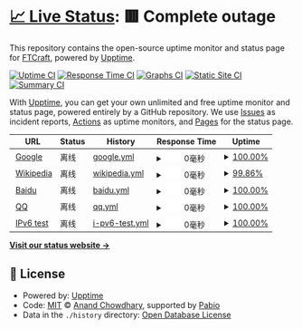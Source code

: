 # [📈 Live Status](https://demo.upptime.js.org): <!--live status--> **🟥 Complete outage**

This repository contains the open-source uptime monitor and status page for [FTCraft](https://demo.upptime.js.org), powered by [Upptime](https://github.com/upptime/upptime).

[![Uptime CI](https://github.com/YSYANDYSYANDYSY/uptime/workflows/Uptime%20CI/badge.svg)](https://github.com/YSYANDYSYANDYSY/uptime/actions?query=workflow%3A%22Uptime+CI%22)
[![Response Time CI](https://github.com/YSYANDYSYANDYSY/uptime/workflows/Response%20Time%20CI/badge.svg)](https://github.com/YSYANDYSYANDYSY/uptime/actions?query=workflow%3A%22Response+Time+CI%22)
[![Graphs CI](https://github.com/YSYANDYSYANDYSY/uptime/workflows/Graphs%20CI/badge.svg)](https://github.com/YSYANDYSYANDYSY/uptime/actions?query=workflow%3A%22Graphs+CI%22)
[![Static Site CI](https://github.com/YSYANDYSYANDYSY/uptime/workflows/Static%20Site%20CI/badge.svg)](https://github.com/YSYANDYSYANDYSY/uptime/actions?query=workflow%3A%22Static+Site+CI%22)
[![Summary CI](https://github.com/YSYANDYSYANDYSY/uptime/workflows/Summary%20CI/badge.svg)](https://github.com/YSYANDYSYANDYSY/uptime/actions?query=workflow%3A%22Summary+CI%22)

With [Upptime](https://upptime.js.org), you can get your own unlimited and free uptime monitor and status page, powered entirely by a GitHub repository. We use [Issues](https://github.com/YSYANDYSYANDYSY/uptime/issues) as incident reports, [Actions](https://github.com/YSYANDYSYANDYSY/uptime/actions) as uptime monitors, and [Pages](https://demo.upptime.js.org) for the status page.

<!--start: status pages-->
<!-- This summary is generated by Upptime (https://github.com/upptime/upptime) -->
<!-- Do not edit this manually, your changes will be overwritten -->
<!-- prettier-ignore -->
| URL | Status | History | Response Time | Uptime |
| --- | ------ | ------- | ------------- | ------ |
| <img alt="" src="https://icons.duckduckgo.com/ip3/www.google.com.ico" height="13"> [Google](https://www.google.com) | 离线 | [google.yml](https://github.com/YSYANDYSYANDYSY/uptime/commits/HEAD/history/google.yml) | <details><summary><img alt="Response time graph" src="./graphs/google/response-time-week.png" height="20"> 0毫秒</summary><br><a href="https://YSYANDYSYANDYSY.github.io/uptime/history/google"><img alt="Response time 80" src="https://img.shields.io/endpoint?url=https%3A%2F%2Fraw.githubusercontent.com%2FYSYANDYSYANDYSY%2Fuptime%2FHEAD%2Fapi%2Fgoogle%2Fresponse-time.json"></a><br><a href="https://YSYANDYSYANDYSY.github.io/uptime/history/google"><img alt="24-hour response time 0" src="https://img.shields.io/endpoint?url=https%3A%2F%2Fraw.githubusercontent.com%2FYSYANDYSYANDYSY%2Fuptime%2FHEAD%2Fapi%2Fgoogle%2Fresponse-time-day.json"></a><br><a href="https://YSYANDYSYANDYSY.github.io/uptime/history/google"><img alt="7-day response time 0" src="https://img.shields.io/endpoint?url=https%3A%2F%2Fraw.githubusercontent.com%2FYSYANDYSYANDYSY%2Fuptime%2FHEAD%2Fapi%2Fgoogle%2Fresponse-time-week.json"></a><br><a href="https://YSYANDYSYANDYSY.github.io/uptime/history/google"><img alt="30-day response time 0" src="https://img.shields.io/endpoint?url=https%3A%2F%2Fraw.githubusercontent.com%2FYSYANDYSYANDYSY%2Fuptime%2FHEAD%2Fapi%2Fgoogle%2Fresponse-time-month.json"></a><br><a href="https://YSYANDYSYANDYSY.github.io/uptime/history/google"><img alt="1-year response time 80" src="https://img.shields.io/endpoint?url=https%3A%2F%2Fraw.githubusercontent.com%2FYSYANDYSYANDYSY%2Fuptime%2FHEAD%2Fapi%2Fgoogle%2Fresponse-time-year.json"></a></details> | <details><summary><a href="https://YSYANDYSYANDYSY.github.io/uptime/history/google">100.00%</a></summary><a href="https://YSYANDYSYANDYSY.github.io/uptime/history/google"><img alt="All-time uptime 100.00%" src="https://img.shields.io/endpoint?url=https%3A%2F%2Fraw.githubusercontent.com%2FYSYANDYSYANDYSY%2Fuptime%2FHEAD%2Fapi%2Fgoogle%2Fuptime.json"></a><br><a href="https://YSYANDYSYANDYSY.github.io/uptime/history/google"><img alt="24-hour uptime 100.00%" src="https://img.shields.io/endpoint?url=https%3A%2F%2Fraw.githubusercontent.com%2FYSYANDYSYANDYSY%2Fuptime%2FHEAD%2Fapi%2Fgoogle%2Fuptime-day.json"></a><br><a href="https://YSYANDYSYANDYSY.github.io/uptime/history/google"><img alt="7-day uptime 100.00%" src="https://img.shields.io/endpoint?url=https%3A%2F%2Fraw.githubusercontent.com%2FYSYANDYSYANDYSY%2Fuptime%2FHEAD%2Fapi%2Fgoogle%2Fuptime-week.json"></a><br><a href="https://YSYANDYSYANDYSY.github.io/uptime/history/google"><img alt="30-day uptime 100.00%" src="https://img.shields.io/endpoint?url=https%3A%2F%2Fraw.githubusercontent.com%2FYSYANDYSYANDYSY%2Fuptime%2FHEAD%2Fapi%2Fgoogle%2Fuptime-month.json"></a><br><a href="https://YSYANDYSYANDYSY.github.io/uptime/history/google"><img alt="1-year uptime 100.00%" src="https://img.shields.io/endpoint?url=https%3A%2F%2Fraw.githubusercontent.com%2FYSYANDYSYANDYSY%2Fuptime%2FHEAD%2Fapi%2Fgoogle%2Fuptime-year.json"></a></details>
| <img alt="" src="https://icons.duckduckgo.com/ip3/en.wikipedia.org.ico" height="13"> [Wikipedia](https://en.wikipedia.org) | 离线 | [wikipedia.yml](https://github.com/YSYANDYSYANDYSY/uptime/commits/HEAD/history/wikipedia.yml) | <details><summary><img alt="Response time graph" src="./graphs/wikipedia/response-time-week.png" height="20"> 0毫秒</summary><br><a href="https://YSYANDYSYANDYSY.github.io/uptime/history/wikipedia"><img alt="Response time 234" src="https://img.shields.io/endpoint?url=https%3A%2F%2Fraw.githubusercontent.com%2FYSYANDYSYANDYSY%2Fuptime%2FHEAD%2Fapi%2Fwikipedia%2Fresponse-time.json"></a><br><a href="https://YSYANDYSYANDYSY.github.io/uptime/history/wikipedia"><img alt="24-hour response time 0" src="https://img.shields.io/endpoint?url=https%3A%2F%2Fraw.githubusercontent.com%2FYSYANDYSYANDYSY%2Fuptime%2FHEAD%2Fapi%2Fwikipedia%2Fresponse-time-day.json"></a><br><a href="https://YSYANDYSYANDYSY.github.io/uptime/history/wikipedia"><img alt="7-day response time 0" src="https://img.shields.io/endpoint?url=https%3A%2F%2Fraw.githubusercontent.com%2FYSYANDYSYANDYSY%2Fuptime%2FHEAD%2Fapi%2Fwikipedia%2Fresponse-time-week.json"></a><br><a href="https://YSYANDYSYANDYSY.github.io/uptime/history/wikipedia"><img alt="30-day response time 0" src="https://img.shields.io/endpoint?url=https%3A%2F%2Fraw.githubusercontent.com%2FYSYANDYSYANDYSY%2Fuptime%2FHEAD%2Fapi%2Fwikipedia%2Fresponse-time-month.json"></a><br><a href="https://YSYANDYSYANDYSY.github.io/uptime/history/wikipedia"><img alt="1-year response time 234" src="https://img.shields.io/endpoint?url=https%3A%2F%2Fraw.githubusercontent.com%2FYSYANDYSYANDYSY%2Fuptime%2FHEAD%2Fapi%2Fwikipedia%2Fresponse-time-year.json"></a></details> | <details><summary><a href="https://YSYANDYSYANDYSY.github.io/uptime/history/wikipedia">99.86%</a></summary><a href="https://YSYANDYSYANDYSY.github.io/uptime/history/wikipedia"><img alt="All-time uptime 100.00%" src="https://img.shields.io/endpoint?url=https%3A%2F%2Fraw.githubusercontent.com%2FYSYANDYSYANDYSY%2Fuptime%2FHEAD%2Fapi%2Fwikipedia%2Fuptime.json"></a><br><a href="https://YSYANDYSYANDYSY.github.io/uptime/history/wikipedia"><img alt="24-hour uptime 99.05%" src="https://img.shields.io/endpoint?url=https%3A%2F%2Fraw.githubusercontent.com%2FYSYANDYSYANDYSY%2Fuptime%2FHEAD%2Fapi%2Fwikipedia%2Fuptime-day.json"></a><br><a href="https://YSYANDYSYANDYSY.github.io/uptime/history/wikipedia"><img alt="7-day uptime 99.86%" src="https://img.shields.io/endpoint?url=https%3A%2F%2Fraw.githubusercontent.com%2FYSYANDYSYANDYSY%2Fuptime%2FHEAD%2Fapi%2Fwikipedia%2Fuptime-week.json"></a><br><a href="https://YSYANDYSYANDYSY.github.io/uptime/history/wikipedia"><img alt="30-day uptime 99.97%" src="https://img.shields.io/endpoint?url=https%3A%2F%2Fraw.githubusercontent.com%2FYSYANDYSYANDYSY%2Fuptime%2FHEAD%2Fapi%2Fwikipedia%2Fuptime-month.json"></a><br><a href="https://YSYANDYSYANDYSY.github.io/uptime/history/wikipedia"><img alt="1-year uptime 100.00%" src="https://img.shields.io/endpoint?url=https%3A%2F%2Fraw.githubusercontent.com%2FYSYANDYSYANDYSY%2Fuptime%2FHEAD%2Fapi%2Fwikipedia%2Fuptime-year.json"></a></details>
| <img alt="" src="https://icons.duckduckgo.com/ip3/www.baidu.com.ico" height="13"> [Baidu](https://www.baidu.com) | 离线 | [baidu.yml](https://github.com/YSYANDYSYANDYSY/uptime/commits/HEAD/history/baidu.yml) | <details><summary><img alt="Response time graph" src="./graphs/baidu/response-time-week.png" height="20"> 0毫秒</summary><br><a href="https://YSYANDYSYANDYSY.github.io/uptime/history/baidu"><img alt="Response time 2156" src="https://img.shields.io/endpoint?url=https%3A%2F%2Fraw.githubusercontent.com%2FYSYANDYSYANDYSY%2Fuptime%2FHEAD%2Fapi%2Fbaidu%2Fresponse-time.json"></a><br><a href="https://YSYANDYSYANDYSY.github.io/uptime/history/baidu"><img alt="24-hour response time 0" src="https://img.shields.io/endpoint?url=https%3A%2F%2Fraw.githubusercontent.com%2FYSYANDYSYANDYSY%2Fuptime%2FHEAD%2Fapi%2Fbaidu%2Fresponse-time-day.json"></a><br><a href="https://YSYANDYSYANDYSY.github.io/uptime/history/baidu"><img alt="7-day response time 0" src="https://img.shields.io/endpoint?url=https%3A%2F%2Fraw.githubusercontent.com%2FYSYANDYSYANDYSY%2Fuptime%2FHEAD%2Fapi%2Fbaidu%2Fresponse-time-week.json"></a><br><a href="https://YSYANDYSYANDYSY.github.io/uptime/history/baidu"><img alt="30-day response time 0" src="https://img.shields.io/endpoint?url=https%3A%2F%2Fraw.githubusercontent.com%2FYSYANDYSYANDYSY%2Fuptime%2FHEAD%2Fapi%2Fbaidu%2Fresponse-time-month.json"></a><br><a href="https://YSYANDYSYANDYSY.github.io/uptime/history/baidu"><img alt="1-year response time 2156" src="https://img.shields.io/endpoint?url=https%3A%2F%2Fraw.githubusercontent.com%2FYSYANDYSYANDYSY%2Fuptime%2FHEAD%2Fapi%2Fbaidu%2Fresponse-time-year.json"></a></details> | <details><summary><a href="https://YSYANDYSYANDYSY.github.io/uptime/history/baidu">100.00%</a></summary><a href="https://YSYANDYSYANDYSY.github.io/uptime/history/baidu"><img alt="All-time uptime 100.00%" src="https://img.shields.io/endpoint?url=https%3A%2F%2Fraw.githubusercontent.com%2FYSYANDYSYANDYSY%2Fuptime%2FHEAD%2Fapi%2Fbaidu%2Fuptime.json"></a><br><a href="https://YSYANDYSYANDYSY.github.io/uptime/history/baidu"><img alt="24-hour uptime 100.00%" src="https://img.shields.io/endpoint?url=https%3A%2F%2Fraw.githubusercontent.com%2FYSYANDYSYANDYSY%2Fuptime%2FHEAD%2Fapi%2Fbaidu%2Fuptime-day.json"></a><br><a href="https://YSYANDYSYANDYSY.github.io/uptime/history/baidu"><img alt="7-day uptime 100.00%" src="https://img.shields.io/endpoint?url=https%3A%2F%2Fraw.githubusercontent.com%2FYSYANDYSYANDYSY%2Fuptime%2FHEAD%2Fapi%2Fbaidu%2Fuptime-week.json"></a><br><a href="https://YSYANDYSYANDYSY.github.io/uptime/history/baidu"><img alt="30-day uptime 100.00%" src="https://img.shields.io/endpoint?url=https%3A%2F%2Fraw.githubusercontent.com%2FYSYANDYSYANDYSY%2Fuptime%2FHEAD%2Fapi%2Fbaidu%2Fuptime-month.json"></a><br><a href="https://YSYANDYSYANDYSY.github.io/uptime/history/baidu"><img alt="1-year uptime 100.00%" src="https://img.shields.io/endpoint?url=https%3A%2F%2Fraw.githubusercontent.com%2FYSYANDYSYANDYSY%2Fuptime%2FHEAD%2Fapi%2Fbaidu%2Fuptime-year.json"></a></details>
| <img alt="" src="https://icons.duckduckgo.com/ip3/www.qq.com.ico" height="13"> [QQ](https://www.qq.com) | 离线 | [qq.yml](https://github.com/YSYANDYSYANDYSY/uptime/commits/HEAD/history/qq.yml) | <details><summary><img alt="Response time graph" src="./graphs/qq/response-time-week.png" height="20"> 0毫秒</summary><br><a href="https://YSYANDYSYANDYSY.github.io/uptime/history/qq"><img alt="Response time 824" src="https://img.shields.io/endpoint?url=https%3A%2F%2Fraw.githubusercontent.com%2FYSYANDYSYANDYSY%2Fuptime%2FHEAD%2Fapi%2Fqq%2Fresponse-time.json"></a><br><a href="https://YSYANDYSYANDYSY.github.io/uptime/history/qq"><img alt="24-hour response time 0" src="https://img.shields.io/endpoint?url=https%3A%2F%2Fraw.githubusercontent.com%2FYSYANDYSYANDYSY%2Fuptime%2FHEAD%2Fapi%2Fqq%2Fresponse-time-day.json"></a><br><a href="https://YSYANDYSYANDYSY.github.io/uptime/history/qq"><img alt="7-day response time 0" src="https://img.shields.io/endpoint?url=https%3A%2F%2Fraw.githubusercontent.com%2FYSYANDYSYANDYSY%2Fuptime%2FHEAD%2Fapi%2Fqq%2Fresponse-time-week.json"></a><br><a href="https://YSYANDYSYANDYSY.github.io/uptime/history/qq"><img alt="30-day response time 0" src="https://img.shields.io/endpoint?url=https%3A%2F%2Fraw.githubusercontent.com%2FYSYANDYSYANDYSY%2Fuptime%2FHEAD%2Fapi%2Fqq%2Fresponse-time-month.json"></a><br><a href="https://YSYANDYSYANDYSY.github.io/uptime/history/qq"><img alt="1-year response time 824" src="https://img.shields.io/endpoint?url=https%3A%2F%2Fraw.githubusercontent.com%2FYSYANDYSYANDYSY%2Fuptime%2FHEAD%2Fapi%2Fqq%2Fresponse-time-year.json"></a></details> | <details><summary><a href="https://YSYANDYSYANDYSY.github.io/uptime/history/qq">100.00%</a></summary><a href="https://YSYANDYSYANDYSY.github.io/uptime/history/qq"><img alt="All-time uptime 100.00%" src="https://img.shields.io/endpoint?url=https%3A%2F%2Fraw.githubusercontent.com%2FYSYANDYSYANDYSY%2Fuptime%2FHEAD%2Fapi%2Fqq%2Fuptime.json"></a><br><a href="https://YSYANDYSYANDYSY.github.io/uptime/history/qq"><img alt="24-hour uptime 100.00%" src="https://img.shields.io/endpoint?url=https%3A%2F%2Fraw.githubusercontent.com%2FYSYANDYSYANDYSY%2Fuptime%2FHEAD%2Fapi%2Fqq%2Fuptime-day.json"></a><br><a href="https://YSYANDYSYANDYSY.github.io/uptime/history/qq"><img alt="7-day uptime 100.00%" src="https://img.shields.io/endpoint?url=https%3A%2F%2Fraw.githubusercontent.com%2FYSYANDYSYANDYSY%2Fuptime%2FHEAD%2Fapi%2Fqq%2Fuptime-week.json"></a><br><a href="https://YSYANDYSYANDYSY.github.io/uptime/history/qq"><img alt="30-day uptime 100.00%" src="https://img.shields.io/endpoint?url=https%3A%2F%2Fraw.githubusercontent.com%2FYSYANDYSYANDYSY%2Fuptime%2FHEAD%2Fapi%2Fqq%2Fuptime-month.json"></a><br><a href="https://YSYANDYSYANDYSY.github.io/uptime/history/qq"><img alt="1-year uptime 100.00%" src="https://img.shields.io/endpoint?url=https%3A%2F%2Fraw.githubusercontent.com%2FYSYANDYSYANDYSY%2Fuptime%2FHEAD%2Fapi%2Fqq%2Fuptime-year.json"></a></details>
| <img alt="" src="https://icons.duckduckgo.com/ip3/null.ico" height="13"> [IPv6 test](forwardemail.net) | 离线 | [i-pv6-test.yml](https://github.com/YSYANDYSYANDYSY/uptime/commits/HEAD/history/i-pv6-test.yml) | <details><summary><img alt="Response time graph" src="./graphs/i-pv6-test/response-time-week.png" height="20"> 0毫秒</summary><br><a href="https://YSYANDYSYANDYSY.github.io/uptime/history/i-pv6-test"><img alt="Response time 0" src="https://img.shields.io/endpoint?url=https%3A%2F%2Fraw.githubusercontent.com%2FYSYANDYSYANDYSY%2Fuptime%2FHEAD%2Fapi%2Fi-pv6-test%2Fresponse-time.json"></a><br><a href="https://YSYANDYSYANDYSY.github.io/uptime/history/i-pv6-test"><img alt="24-hour response time 0" src="https://img.shields.io/endpoint?url=https%3A%2F%2Fraw.githubusercontent.com%2FYSYANDYSYANDYSY%2Fuptime%2FHEAD%2Fapi%2Fi-pv6-test%2Fresponse-time-day.json"></a><br><a href="https://YSYANDYSYANDYSY.github.io/uptime/history/i-pv6-test"><img alt="7-day response time 0" src="https://img.shields.io/endpoint?url=https%3A%2F%2Fraw.githubusercontent.com%2FYSYANDYSYANDYSY%2Fuptime%2FHEAD%2Fapi%2Fi-pv6-test%2Fresponse-time-week.json"></a><br><a href="https://YSYANDYSYANDYSY.github.io/uptime/history/i-pv6-test"><img alt="30-day response time 0" src="https://img.shields.io/endpoint?url=https%3A%2F%2Fraw.githubusercontent.com%2FYSYANDYSYANDYSY%2Fuptime%2FHEAD%2Fapi%2Fi-pv6-test%2Fresponse-time-month.json"></a><br><a href="https://YSYANDYSYANDYSY.github.io/uptime/history/i-pv6-test"><img alt="1-year response time 0" src="https://img.shields.io/endpoint?url=https%3A%2F%2Fraw.githubusercontent.com%2FYSYANDYSYANDYSY%2Fuptime%2FHEAD%2Fapi%2Fi-pv6-test%2Fresponse-time-year.json"></a></details> | <details><summary><a href="https://YSYANDYSYANDYSY.github.io/uptime/history/i-pv6-test">100.00%</a></summary><a href="https://YSYANDYSYANDYSY.github.io/uptime/history/i-pv6-test"><img alt="All-time uptime 100.00%" src="https://img.shields.io/endpoint?url=https%3A%2F%2Fraw.githubusercontent.com%2FYSYANDYSYANDYSY%2Fuptime%2FHEAD%2Fapi%2Fi-pv6-test%2Fuptime.json"></a><br><a href="https://YSYANDYSYANDYSY.github.io/uptime/history/i-pv6-test"><img alt="24-hour uptime 100.00%" src="https://img.shields.io/endpoint?url=https%3A%2F%2Fraw.githubusercontent.com%2FYSYANDYSYANDYSY%2Fuptime%2FHEAD%2Fapi%2Fi-pv6-test%2Fuptime-day.json"></a><br><a href="https://YSYANDYSYANDYSY.github.io/uptime/history/i-pv6-test"><img alt="7-day uptime 100.00%" src="https://img.shields.io/endpoint?url=https%3A%2F%2Fraw.githubusercontent.com%2FYSYANDYSYANDYSY%2Fuptime%2FHEAD%2Fapi%2Fi-pv6-test%2Fuptime-week.json"></a><br><a href="https://YSYANDYSYANDYSY.github.io/uptime/history/i-pv6-test"><img alt="30-day uptime 100.00%" src="https://img.shields.io/endpoint?url=https%3A%2F%2Fraw.githubusercontent.com%2FYSYANDYSYANDYSY%2Fuptime%2FHEAD%2Fapi%2Fi-pv6-test%2Fuptime-month.json"></a><br><a href="https://YSYANDYSYANDYSY.github.io/uptime/history/i-pv6-test"><img alt="1-year uptime 100.00%" src="https://img.shields.io/endpoint?url=https%3A%2F%2Fraw.githubusercontent.com%2FYSYANDYSYANDYSY%2Fuptime%2FHEAD%2Fapi%2Fi-pv6-test%2Fuptime-year.json"></a></details>

<!--end: status pages-->

[**Visit our status website →**](https://demo.upptime.js.org)

## 📄 License

- Powered by: [Upptime](https://github.com/upptime/upptime)
- Code: [MIT](./LICENSE) © [Anand Chowdhary](https://anandchowdhary.com), supported by [Pabio](https://pabio.com)
- Data in the `./history` directory: [Open Database License](https://opendatacommons.org/licenses/odbl/1-0/)
